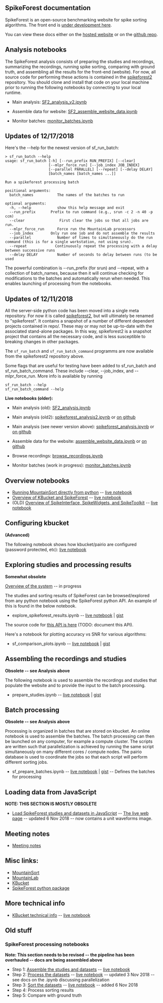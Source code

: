 ## SpikeForest documentation

SpikeForest is an open-source benchmarking website for spike sorting algorithms. The front end is [under development here](https://github.com/elovero/spike-front).

You can view these docs either on the [hosted website](https://users.flatironinstitute.org/~magland/spikeforest-docs/) or on the [github repo](https://github.com/flatironinstitute/spikeforest-docs/blob/master/docs/index.md).

## Analysis notebooks

The SpikeForest analysis consists of preparing the studies and recordings, summarizing the recordings, running spike sorting, comparing with ground truth, and assembling all the results for the front-end (website). For now, all source code for performing these actions is contained in the [spikeforest2](https://github.com/flatironinstitute/spikeforest2) repository. You should clone and install that code on your local machine prior to running the following notebooks by connecting to your local runtime.

* Main analysis: [SF2_analysis_v2.ipynb](https://colab.research.google.com/drive/1-K44BQrGNpsYQPBZzAVxiasocncT9YRd)

* Assemble data for website: [SF2_assemble_website_data.ipynb](https://colab.research.google.com/drive/1h8cbLNctaXmdBQ8kJ0ynnwPd5pjH5fpI)

* Monitor batches: [monitor_batches.ipynb](https://colab.research.google.com/drive/1KziclRIVO5xc10adflev7HSds7hHgvYH)

## Updates of 12/17/2018

Here's the --help for the newest version of sf_run_batch:
```
> sf_run_batch --help
usage: sf_run_batch [-h] [--run_prefix RUN_PREFIX] [--clear]
                    [--mlpr_force_run] [--job_index JOB_INDEX]
                    [--parallel PARALLEL] [--repeat] [--delay DELAY]
                    [batch_names [batch_names ...]]

Run a spikeforest processing batch

positional arguments:
  batch_names           The names of the batches to run

optional arguments:
  -h, --help            show this help message and exit
  --run_prefix       Prefix to run command (e.g., srun -c 2 -n 40 -p ccm)
  --clear                First clear the jobs so that all jobs are run.
  --mlpr_force_run      Force run the MountainLab processors
  --job_index        Only run one job and do not assemble the results
  --parallel            Number of times to simultaneously do the run command (this is for a single workstation, not using srun).
  --repeat             Continuously repeat the processing with a delay between successive runs
  --delay DELAY         Number of seconds to delay between runs (to be used
```

The powerful combination is --run_prefix (for srun) and --repeat, with a collection of batch_names, because then it will continue checking for modifications to the batches and automatically rerun when needed. This enables launching of processing from the notebooks.

## Updates of 12/11/2018

All the server-side python code has been moved into a single meta repository. For now it is called [spikeforest2](https://github.com/flatironinstitute/spikeforest2), but will ultimately be renamed to "spikeforest". It contains a snapshot of a number of different dependent projects contained in repo/. These may or may not be up-to-date with the associated stand-alone packages. In this way, spikeforest2 is a snapshot project that contains all the necessary code, and is less susceptible to breaking changes in other packages.

The `sf_run_batch` and `sf_run_batch_command` programms are now available from the spikeforest2 repository above.

Some flags that are useful for testing have been added to sf_run_batch and sf_run_batch_command. These include --clear, --job_index, and --mlpr_force_run. More info is available by running

```
sf_run_batch --help
sf_run_batch_command --help
```

**Live notebooks (older):**

* Main analysis (old): [SF2_analysis.ipynb](https://colab.research.google.com/drive/1FRyVQeU_oBhCG9jFaX7sFS6EafR0pwPd)

* Main analysis (old2): [spikeforest_analysis2.ipynb](https://colab.research.google.com/github/flatironinstitute/spikeforest-docs/blob/master/notebooks/spikeforest_analysis2.ipynb) or [on github](https://github.com/flatironinstitute/spikeforest-docs/blob/master/notebooks/spikeforest_analysis2.ipynb)

* Main analysis (see newer version above): [spikeforest_analysis.ipynb](https://colab.research.google.com/github/flatironinstitute/spikeforest-docs/blob/master/notebooks/spikeforest_analysis.ipynb) or [on github](https://github.com/flatironinstitute/spikeforest-docs/blob/master/notebooks/spikeforest_analysis.ipynb)
* Assemble data for the website: [assemble_website_data.ipynb](https://colab.research.google.com/github/flatironinstitute/spikeforest-docs/blob/master/notebooks/assemble_website_data.ipynb) or [on github](https://github.com/flatironinstitute/spikeforest-docs/blob/master/notebooks/assemble_website_data.ipynb)
* Browse recordings: [browse_recordings.ipynb](https://colab.research.google.com/github/flatironinstitute/spikeforest-docs/blob/master/notebooks/browse_recordings.ipynb)
* Monitor batches (work in progress): [monitor_batches.ipynb](https://colab.research.google.com/github/flatironinstitute/spikeforest-docs/blob/master/notebooks/monitor_batches.ipynb)

## Overview notebooks

* [Running MountainSort directly from python](https://gist.github.com/magland/ee686398228a16adf8b95af4edde096b) -- [live notebook](https://colab.research.google.com/gist/magland/ee686398228a16adf8b95af4edde096b)
* [Overview of KBucket and SpikeForest](https://gist.github.com/magland/318c7bc43df9dd528f667589eaa2482d) -- [live notebook](https://colab.research.google.com/gist/magland/318c7bc43df9dd528f667589eaa2482d)
* (OLD) [Overview of SpikeInterface, SpikeWidgets, and SpikeToolkit](https://gist.github.com/magland/e43542fe2dfe856fd04903b9ff1f8e4e) -- [live notebook](https://colab.research.google.com/gist/magland/e43542fe2dfe856fd04903b9ff1f8e4e)

## Configuring kbucket

**(Advanced)**

The following notebook shows how kbucket/pairio are configured (password protected, etc): [live notebook](https://colab.research.google.com/gist/magland/b4e675106063f0dd763b24c93d2ec395/kbucket_config.ipynb)

## Exploring studies and processing results

**Somewhat obsolete**

[Overview of the system](overview.md) -- in progress

The studies and sorting results of SpikeForest can be browsed/explored from any python notebook using the SpikeForest python API. An example of this is found in the below notebook.

* explore_spikeforest_results.ipynb -- [live notebook](https://colab.research.google.com/gist/magland/ec67d20c0a2c93ce2b6bc452d041783b/explore_spikeforest_results.ipynb) | [gist](https://gist.github.com/magland/ec67d20c0a2c93ce2b6bc452d041783b#file-explore_spikeforest_results-ipynb)

The source code for [this API is here](https://github.com/magland/spikeforest/blob/master/spikeforest/sfdata/sfdata.py) (TODO: document this API).

Here's a notebook for plotting accuracy vs SNR for various algorithms:

* sf_comparison_plots.ipynb -- [live notebook](https://colab.research.google.com/gist/magland/5c82306f20aa2a81ba9d429b5e1d3c23/sf_comparison_plots.ipynb) | [gist](https://gist.github.com/magland/5c82306f20aa2a81ba9d429b5e1d3c23#file-sf_comparison_plots-ipynb)



## Assembling the recordings and studies

**Obsolete -- see Analysis above**

The following notebook is used to assemble the recordings and studies that populate the website and to provide the input to the batch processing.

* prepare_studies.ipynb -- [live notebook](https://colab.research.google.com/gist/magland/4b97b837c594469e48b405066aa5bca5/prepare_studies.ipynb) | [gist](https://gist.github.com/magland/4b97b837c594469e48b405066aa5bca5)

## Batch processing

**Obsolete -- see Analysis above**

Processing is organized in batches that are stored on kbucket. An online notebook is used to assemble the batches. The batch processing can then be launched on any computer, for example a compute cluster. The scripts are written such that parallelization is achieved by running the same script simultaneously on many different cores / compute nodes. The pairio database is used to coordinate the jobs so that each script will perform different sorting jobs.

* sf_prepare_batches.ipynb -- [live notebook](https://colab.research.google.com/gist/magland/1a35e661f783aa97e4b31f67075fe12f/sf_prepare_batches.ipynb) | [gist](https://gist.github.com/magland/1a35e661f783aa97e4b31f67075fe12f) -- Defines the batches for processing

## Loading data from JavaScript

**NOTE: THIS SECTION IS MOSTLY OBSOLETE**

* [Load SpikeForest studies and datasets in JavaScript](https://codesandbox.io/s/w7pp32vo0w) -- [The live web page](https://w7pp32vo0w.codesandbox.io/) -- updated 6 Nov 2018 -- now contains a unit waveforms image.

## Meeting notes

* [Meeting notes](meeting_notes.md)

## Misc links:

* [MountainSort](mountainsort.md)
* [MountainLab](mountainlab.md)
* [KBucket](kbucket.md)
* [SpikeForest python package](https://github.com/magland/spikeforest)

## More technical info

* [KBucket technical info](https://gist.github.com/magland/fb2a879975f6e1d44cc624297c1b6656#file-kbucket_technical_info-ipynb) -- [live notebook](https://colab.research.google.com/gist/magland/fb2a879975f6e1d44cc624297c1b6656)

## Old stuff

### SpikeForest processing notebooks

**Note: This section needs to be revised -- the pipeline has been overhauled -- docs are being assembled above**

* Step 1: [Assemble the studies and datasets](https://gist.github.com/magland/4b97b837c594469e48b405066aa5bca5) -- [live notebook](https://colab.research.google.com/gist/magland/4b97b837c594469e48b405066aa5bca5/prepare_studies.ipynb)
* Step 2: [Process the datasets](https://gist.github.com/magland/9d9d1a0a58aa694d5c2e71e3717dd1ef#file-notebook-ipynb) -- [live notebook](https://colab.research.google.com/gist/magland/9d9d1a0a58aa694d5c2e71e3717dd1ef) -- updated 3 Nov 2018 -- see docs on the .ipynb discussing parallelization
* Step 3: [Sort the datasets](https://gist.github.com/magland/3ba2b1fe6ff138deba0edaedb5de5867#file-notebook-ipynb) -- [live notebook](https://colab.research.google.com/gist/magland/3ba2b1fe6ff138deba0edaedb5de5867) -- added 6 Nov 2018
* Step 4: Process sorting results
* Step 5: Compare with ground truth

